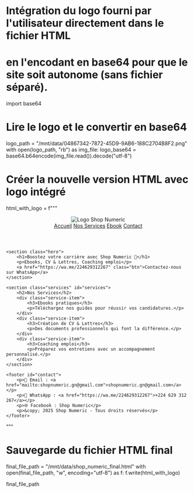 # Intégration du logo fourni par l'utilisateur directement dans le fichier HTML
# en l'encodant en base64 pour que le site soit autonome (sans fichier séparé).

import base64

# Lire le logo et le convertir en base64
logo_path = "/mnt/data/04867342-7872-45D9-9AB6-188C2704B8F2.png"
with open(logo_path, "rb") as img_file:
    logo_base64 = base64.b64encode(img_file.read()).decode("utf-8")

# Créer la nouvelle version HTML avec logo intégré
html_with_logo = f"""
<!DOCTYPE html>
<html lang="fr">
<head>
    <meta charset="UTF-8">
    <meta name="viewport" content="width=device-width, initial-scale=1.0">
    <title>Shop Numeric - Boostez votre carrière</title>
    <style>
        body {{ font-family: Arial, sans-serif; margin: 0; padding: 0; background: #f9f9f9; color: #333; }}
        header {{ background: #0a1a2f; color: white; padding: 20px; text-align: center; }}
        header img {{ max-height: 80px; }}
        nav {{ margin-top: 10px; }}
        nav a {{ color: white; margin: 0 15px; text-decoration: none; font-weight: bold; }}
        .hero {{ text-align: center; padding: 60px 20px; background: linear-gradient(to right, #0a1a2f, #0f3460); color: white; }}
        .hero h1 {{ font-size: 2.5em; margin-bottom: 15px; }}
        .hero p {{ font-size: 1.2em; }}
        .btn {{ display: inline-block; margin-top: 20px; padding: 12px 25px; background: #1e90ff; color: white; text-decoration: none; border-radius: 5px; font-weight: bold; }}
        .services {{ padding: 50px 20px; text-align: center; }}
        .services h2 {{ margin-bottom: 30px; }}
        .service-item {{ background: white; padding: 20px; margin: 10px; display: inline-block; width: 250px; border-radius: 10px; box-shadow: 0 4px 8px rgba(0,0,0,0.1); vertical-align: top; }}
        footer {{ background: #0a1a2f; color: white; text-align: center; padding: 20px; margin-top: 30px; }}
        footer a {{ color: #1e90ff; text-decoration: none; }}
    </style>
</head>
<body>
    <header>
        <img src="data:image/png;base64,{logo_base64}" alt="Logo Shop Numeric">
        <nav>
            <a href="#">Accueil</a>
            <a href="#services">Nos Services</a>
            <a href="#ebook">Ebook</a>
            <a href="#contact">Contact</a>
        </nav>
    </header>

    <section class="hero">
        <h1>Boostez votre carrière avec Shop Numeric 🚀</h1>
        <p>Ebooks, CV & Lettres, Coaching emploi</p>
        <a href="https://wa.me/224629312267" class="btn">Contactez-nous sur WhatsApp</a>
    </section>

    <section class="services" id="services">
        <h2>Nos Services</h2>
        <div class="service-item">
            <h3>Ebooks pratiques</h3>
            <p>Téléchargez nos guides pour réussir vos candidatures.</p>
        </div>
        <div class="service-item">
            <h3>Création de CV & Lettres</h3>
            <p>Des documents professionnels qui font la différence.</p>
        </div>
        <div class="service-item">
            <h3>Coaching emploi</h3>
            <p>Préparez vos entretiens avec un accompagnement personnalisé.</p>
        </div>
    </section>

    <footer id="contact">
        <p>📩 Email : <a href="mailto:shopnumeric.gn@gmail.com">shopnumeric.gn@gmail.com</a></p>
        <p>📱 WhatsApp : <a href="https://wa.me/224629312267">+224 629 312 267</a></p>
        <p>🌐 Facebook : Shop Numeric</p>
        <p>&copy; 2025 Shop Numeric - Tous droits réservés</p>
    </footer>
</body>
</html>
"""

# Sauvegarde du fichier HTML final
final_file_path = "/mnt/data/shop_numeric_final.html"
with open(final_file_path, "w", encoding="utf-8") as f:
    f.write(html_with_logo)

final_file_path
